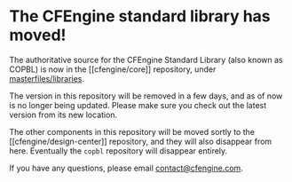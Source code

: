 # The CFEngine standard library has moved!

The authoritative source for the CFEngine Standard Library (also known as COPBL) is
now in the [[cfengine/core]] repository, under [masterfiles/libraries](https://github.com/cfengine/core/tree/master/masterfiles/libraries).

The version in this repository will be removed in a few days, and as of now is no longer being updated.
Please make sure you check out the latest version from its new location.

The other components in this repository will be moved sortly to the [[cfengine/design-center]] repository, and they
will also disappear from here. Eventually the `copbl` repository will disappear entirely.

If you have any questions, please email contact@cfengine.com.
